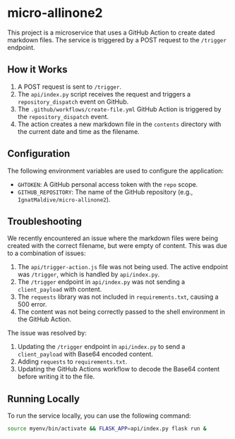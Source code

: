 # micro-allinone2

This project is a microservice that uses a GitHub Action to create dated markdown files. The service is triggered by a POST request to the `/trigger` endpoint.

## How it Works

1.  A POST request is sent to `/trigger`.
2.  The `api/index.py` script receives the request and triggers a `repository_dispatch` event on GitHub.
3.  The `.github/workflows/create-file.yml` GitHub Action is triggered by the `repository_dispatch` event.
4.  The action creates a new markdown file in the `contents` directory with the current date and time as the filename.

## Configuration

The following environment variables are used to configure the application:

*   `GHTOKEN`: A GitHub personal access token with the `repo` scope.
*   `GITHUB_REPOSITORY`: The name of the GitHub repository (e.g., `IgnatMaldive/micro-allinone2`).

## Troubleshooting

We recently encountered an issue where the markdown files were being created with the correct filename, but were empty of content. This was due to a combination of issues:

1.  The `api/trigger-action.js` file was not being used. The active endpoint was `/trigger`, which is handled by `api/index.py`.
2.  The `/trigger` endpoint in `api/index.py` was not sending a `client_payload` with content.
3.  The `requests` library was not included in `requirements.txt`, causing a 500 error.
4.  The content was not being correctly passed to the shell environment in the GitHub Action.

The issue was resolved by:

1.  Updating the `/trigger` endpoint in `api/index.py` to send a `client_payload` with Base64 encoded content.
2.  Adding `requests` to `requirements.txt`.
3.  Updating the GitHub Actions workflow to decode the Base64 content before writing it to the file.

## Running Locally

To run the service locally, you can use the following command:

```bash
source myenv/bin/activate && FLASK_APP=api/index.py flask run &
